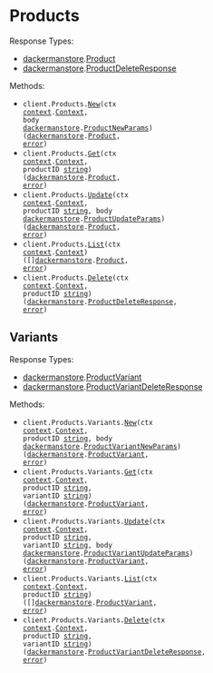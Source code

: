 # Products

Response Types:

- <a href="https://pkg.go.dev/github.com/stainless-sdks/dackerman-store-go">dackermanstore</a>.<a href="https://pkg.go.dev/github.com/stainless-sdks/dackerman-store-go#Product">Product</a>
- <a href="https://pkg.go.dev/github.com/stainless-sdks/dackerman-store-go">dackermanstore</a>.<a href="https://pkg.go.dev/github.com/stainless-sdks/dackerman-store-go#ProductDeleteResponse">ProductDeleteResponse</a>

Methods:

- <code title="post /products">client.Products.<a href="https://pkg.go.dev/github.com/stainless-sdks/dackerman-store-go#ProductService.New">New</a>(ctx <a href="https://pkg.go.dev/context">context</a>.<a href="https://pkg.go.dev/context#Context">Context</a>, body <a href="https://pkg.go.dev/github.com/stainless-sdks/dackerman-store-go">dackermanstore</a>.<a href="https://pkg.go.dev/github.com/stainless-sdks/dackerman-store-go#ProductNewParams">ProductNewParams</a>) (<a href="https://pkg.go.dev/github.com/stainless-sdks/dackerman-store-go">dackermanstore</a>.<a href="https://pkg.go.dev/github.com/stainless-sdks/dackerman-store-go#Product">Product</a>, <a href="https://pkg.go.dev/builtin#error">error</a>)</code>
- <code title="get /products/{product_id}">client.Products.<a href="https://pkg.go.dev/github.com/stainless-sdks/dackerman-store-go#ProductService.Get">Get</a>(ctx <a href="https://pkg.go.dev/context">context</a>.<a href="https://pkg.go.dev/context#Context">Context</a>, productID <a href="https://pkg.go.dev/builtin#string">string</a>) (<a href="https://pkg.go.dev/github.com/stainless-sdks/dackerman-store-go">dackermanstore</a>.<a href="https://pkg.go.dev/github.com/stainless-sdks/dackerman-store-go#Product">Product</a>, <a href="https://pkg.go.dev/builtin#error">error</a>)</code>
- <code title="put /products/{product_id}">client.Products.<a href="https://pkg.go.dev/github.com/stainless-sdks/dackerman-store-go#ProductService.Update">Update</a>(ctx <a href="https://pkg.go.dev/context">context</a>.<a href="https://pkg.go.dev/context#Context">Context</a>, productID <a href="https://pkg.go.dev/builtin#string">string</a>, body <a href="https://pkg.go.dev/github.com/stainless-sdks/dackerman-store-go">dackermanstore</a>.<a href="https://pkg.go.dev/github.com/stainless-sdks/dackerman-store-go#ProductUpdateParams">ProductUpdateParams</a>) (<a href="https://pkg.go.dev/github.com/stainless-sdks/dackerman-store-go">dackermanstore</a>.<a href="https://pkg.go.dev/github.com/stainless-sdks/dackerman-store-go#Product">Product</a>, <a href="https://pkg.go.dev/builtin#error">error</a>)</code>
- <code title="get /products">client.Products.<a href="https://pkg.go.dev/github.com/stainless-sdks/dackerman-store-go#ProductService.List">List</a>(ctx <a href="https://pkg.go.dev/context">context</a>.<a href="https://pkg.go.dev/context#Context">Context</a>) ([]<a href="https://pkg.go.dev/github.com/stainless-sdks/dackerman-store-go">dackermanstore</a>.<a href="https://pkg.go.dev/github.com/stainless-sdks/dackerman-store-go#Product">Product</a>, <a href="https://pkg.go.dev/builtin#error">error</a>)</code>
- <code title="delete /products/{product_id}">client.Products.<a href="https://pkg.go.dev/github.com/stainless-sdks/dackerman-store-go#ProductService.Delete">Delete</a>(ctx <a href="https://pkg.go.dev/context">context</a>.<a href="https://pkg.go.dev/context#Context">Context</a>, productID <a href="https://pkg.go.dev/builtin#string">string</a>) (<a href="https://pkg.go.dev/github.com/stainless-sdks/dackerman-store-go">dackermanstore</a>.<a href="https://pkg.go.dev/github.com/stainless-sdks/dackerman-store-go#ProductDeleteResponse">ProductDeleteResponse</a>, <a href="https://pkg.go.dev/builtin#error">error</a>)</code>

## Variants

Response Types:

- <a href="https://pkg.go.dev/github.com/stainless-sdks/dackerman-store-go">dackermanstore</a>.<a href="https://pkg.go.dev/github.com/stainless-sdks/dackerman-store-go#ProductVariant">ProductVariant</a>
- <a href="https://pkg.go.dev/github.com/stainless-sdks/dackerman-store-go">dackermanstore</a>.<a href="https://pkg.go.dev/github.com/stainless-sdks/dackerman-store-go#ProductVariantDeleteResponse">ProductVariantDeleteResponse</a>

Methods:

- <code title="post /products/{product_id}/variants">client.Products.Variants.<a href="https://pkg.go.dev/github.com/stainless-sdks/dackerman-store-go#ProductVariantService.New">New</a>(ctx <a href="https://pkg.go.dev/context">context</a>.<a href="https://pkg.go.dev/context#Context">Context</a>, productID <a href="https://pkg.go.dev/builtin#string">string</a>, body <a href="https://pkg.go.dev/github.com/stainless-sdks/dackerman-store-go">dackermanstore</a>.<a href="https://pkg.go.dev/github.com/stainless-sdks/dackerman-store-go#ProductVariantNewParams">ProductVariantNewParams</a>) (<a href="https://pkg.go.dev/github.com/stainless-sdks/dackerman-store-go">dackermanstore</a>.<a href="https://pkg.go.dev/github.com/stainless-sdks/dackerman-store-go#ProductVariant">ProductVariant</a>, <a href="https://pkg.go.dev/builtin#error">error</a>)</code>
- <code title="get /products/{product_id}/variants/{variant_id}">client.Products.Variants.<a href="https://pkg.go.dev/github.com/stainless-sdks/dackerman-store-go#ProductVariantService.Get">Get</a>(ctx <a href="https://pkg.go.dev/context">context</a>.<a href="https://pkg.go.dev/context#Context">Context</a>, productID <a href="https://pkg.go.dev/builtin#string">string</a>, variantID <a href="https://pkg.go.dev/builtin#string">string</a>) (<a href="https://pkg.go.dev/github.com/stainless-sdks/dackerman-store-go">dackermanstore</a>.<a href="https://pkg.go.dev/github.com/stainless-sdks/dackerman-store-go#ProductVariant">ProductVariant</a>, <a href="https://pkg.go.dev/builtin#error">error</a>)</code>
- <code title="put /products/{product_id}/variants/{variant_id}">client.Products.Variants.<a href="https://pkg.go.dev/github.com/stainless-sdks/dackerman-store-go#ProductVariantService.Update">Update</a>(ctx <a href="https://pkg.go.dev/context">context</a>.<a href="https://pkg.go.dev/context#Context">Context</a>, productID <a href="https://pkg.go.dev/builtin#string">string</a>, variantID <a href="https://pkg.go.dev/builtin#string">string</a>, body <a href="https://pkg.go.dev/github.com/stainless-sdks/dackerman-store-go">dackermanstore</a>.<a href="https://pkg.go.dev/github.com/stainless-sdks/dackerman-store-go#ProductVariantUpdateParams">ProductVariantUpdateParams</a>) (<a href="https://pkg.go.dev/github.com/stainless-sdks/dackerman-store-go">dackermanstore</a>.<a href="https://pkg.go.dev/github.com/stainless-sdks/dackerman-store-go#ProductVariant">ProductVariant</a>, <a href="https://pkg.go.dev/builtin#error">error</a>)</code>
- <code title="get /products/{product_id}/variants">client.Products.Variants.<a href="https://pkg.go.dev/github.com/stainless-sdks/dackerman-store-go#ProductVariantService.List">List</a>(ctx <a href="https://pkg.go.dev/context">context</a>.<a href="https://pkg.go.dev/context#Context">Context</a>, productID <a href="https://pkg.go.dev/builtin#string">string</a>) ([]<a href="https://pkg.go.dev/github.com/stainless-sdks/dackerman-store-go">dackermanstore</a>.<a href="https://pkg.go.dev/github.com/stainless-sdks/dackerman-store-go#ProductVariant">ProductVariant</a>, <a href="https://pkg.go.dev/builtin#error">error</a>)</code>
- <code title="delete /products/{product_id}/variants/{variant_id}">client.Products.Variants.<a href="https://pkg.go.dev/github.com/stainless-sdks/dackerman-store-go#ProductVariantService.Delete">Delete</a>(ctx <a href="https://pkg.go.dev/context">context</a>.<a href="https://pkg.go.dev/context#Context">Context</a>, productID <a href="https://pkg.go.dev/builtin#string">string</a>, variantID <a href="https://pkg.go.dev/builtin#string">string</a>) (<a href="https://pkg.go.dev/github.com/stainless-sdks/dackerman-store-go">dackermanstore</a>.<a href="https://pkg.go.dev/github.com/stainless-sdks/dackerman-store-go#ProductVariantDeleteResponse">ProductVariantDeleteResponse</a>, <a href="https://pkg.go.dev/builtin#error">error</a>)</code>
